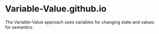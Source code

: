 # Variable-Value.github.io
The Variable-Value approach uses variables for changing state and values for semantics.
